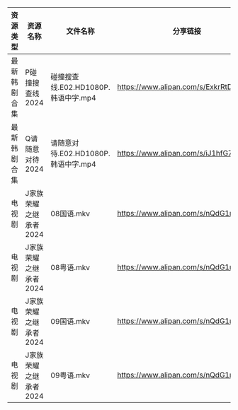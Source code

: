 | 资源类型   | 资源名称          | 文件名称                       | 分享链接                                 | 更新时间                |
| ------ | ------------- | -------------------------- | ------------------------------------ | ------------------- |
| 最新韩剧合集 | P碰撞搜查线2024    | 碰撞搜查线.E02.HD1080P.韩语中字.mp4 | https://www.alipan.com/s/ExkrRtDoNYC | 2024-05-15 10:07:33 |
| 最新韩剧合集 | Q请随意对待2024    | 请随意对待.E02.HD1080P.韩语中字.mp4 | https://www.alipan.com/s/iJ1hfG7FjwZ | 2024-05-15 10:07:44 |
| 电视剧    | J家族荣耀之继承者2024 | 08国语.mkv                   | https://www.alipan.com/s/nQdG1mVtEPN | 2024-05-15 14:09:30 |
| 电视剧    | J家族荣耀之继承者2024 | 08粤语.mkv                   | https://www.alipan.com/s/nQdG1mVtEPN | 2024-05-15 14:09:30 |
| 电视剧    | J家族荣耀之继承者2024 | 09国语.mkv                   | https://www.alipan.com/s/nQdG1mVtEPN | 2024-05-15 14:09:29 |
| 电视剧    | J家族荣耀之继承者2024 | 09粤语.mkv                   | https://www.alipan.com/s/nQdG1mVtEPN | 2024-05-15 14:09:29 |
